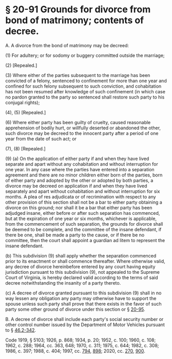 # § 20-91 Grounds for divorce from bond of matrimony; contents of decree.

<p>A. A divorce from the bond of matrimony may be decreed:</p><p>(1) For adultery; or for sodomy or buggery committed outside the marriage;</p><p>(2) [Repealed.]</p><p>(3) Where either of the parties subsequent to the marriage has been convicted of a felony, sentenced to confinement for more than one year and confined for such felony subsequent to such conviction, and cohabitation has not been resumed after knowledge of such confinement (in which case no pardon granted to the party so sentenced shall restore such party to his conjugal rights);</p><p>(4),  (5) [Repealed.]</p><p>(6) Where either party has been guilty of cruelty, caused reasonable apprehension of bodily hurt, or willfully deserted or abandoned the other, such divorce may be decreed to the innocent party after a period of one year from the date of such act; or</p><p>(7),  (8) [Repealed.]</p><p>(9) (a) On the application of either party if and when they have lived separate and apart without any cohabitation and without interruption for one year. In any case where the parties have entered into a separation agreement and there are no minor children either born of the parties, born of either party and adopted by the other or adopted by both parties, a divorce may be decreed on application if and when they have lived separately and apart without cohabitation and without interruption for six months. A plea of res adjudicata or of recrimination with respect to any other provision of this section shall not be a bar to either party obtaining a divorce on this ground; nor shall it be a bar that either party has been adjudged insane, either before or after such separation has commenced, but at the expiration of one year or six months, whichever is applicable, from the commencement of such separation, the grounds for divorce shall be deemed to be complete, and the committee of the insane defendant, if there be one, shall be made a party to the cause, or if there be no committee, then the court shall appoint a guardian ad litem to represent the insane defendant.</p><p>(b) This subdivision (9) shall apply whether the separation commenced prior to its enactment or shall commence thereafter. Where otherwise valid, any decree of divorce hereinbefore entered by any court having equity jurisdiction pursuant to this subdivision (9), not appealed to the Supreme Court of Virginia, is hereby declared valid according to the terms of said decree notwithstanding the insanity of a party thereto.</p><p>(c) A decree of divorce granted pursuant to this subdivision (9) shall in no way lessen any obligation any party may otherwise have to support the spouse unless such party shall prove that there exists in the favor of such party some other ground of divorce under this section or § <a href='/vacode/20-95/'>20-95</a>.</p><p>B. A decree of divorce shall include each party's social security number or other control number issued by the Department of Motor Vehicles pursuant to § <a href='/vacode/46.2-342/'>46.2-342</a>.</p><p>Code 1919, § 5103; 1926, p. 868; 1934, p. 20; 1952, c. 100; 1960, c. 108; 1962, c. 288; 1964, cc. 363, 648; 1970, c. 311; 1975, c. 644; 1982, c. 308; 1986, c. 397; 1988, c. 404; 1997, cc. <a href='http://lis.virginia.gov/cgi-bin/legp604.exe?971+ful+CHAP0794'>794</a>, <a href='http://lis.virginia.gov/cgi-bin/legp604.exe?971+ful+CHAP0898'>898</a>; 2020, cc. <a href='http://lis.virginia.gov/cgi-bin/legp604.exe?201+ful+CHAP0270'>270</a>, <a href='http://lis.virginia.gov/cgi-bin/legp604.exe?201+ful+CHAP0900'>900</a>.</p>